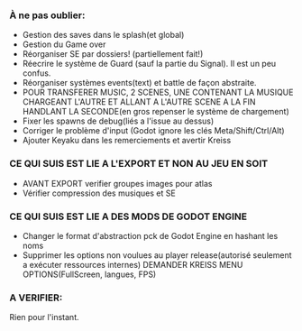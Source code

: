 ### À ne pas oublier:
* Gestion des saves dans le splash(et global)
* Gestion du Game over
* Réorganiser SE par dossiers! (partiellement fait!)
* Réecrire le système de Guard (sauf la partie du Signal). Il est un peu confus.
* Réorganiser systèmes events(text) et battle de façon abstraite.
* POUR TRANSFERER MUSIC, 2 SCENES, UNE CONTENANT LA MUSIQUE CHARGEANT L'AUTRE ET ALLANT A L'AUTRE SCENE A LA FIN HANDLANT LA SECONDE(en gros repenser le système de chargement)
* Fixer les spawns de debug(liés a l'issue au dessus)
* Corriger le problème d'input (Godot ignore les clés Meta/Shift/Ctrl/Alt)
* Ajouter Keyaku dans les remerciements et avertir Kreiss

### CE QUI SUIS EST LIE A L'EXPORT ET NON AU JEU EN SOIT

* AVANT EXPORT verifier groupes images pour atlas
* Vérifier compression des musiques et SE

### CE QUI SUIS EST LIE A DES MODS DE GODOT ENGINE

* Changer le format d'abstraction pck de Godot Engine en hashant les noms
* Supprimer les options non voulues au player release(autorisé seulement a
  exécuter ressources internes)
DEMANDER KREISS MENU OPTIONS(FullScreen, langues, FPS)


### A VERIFIER:
Rien pour l'instant.
